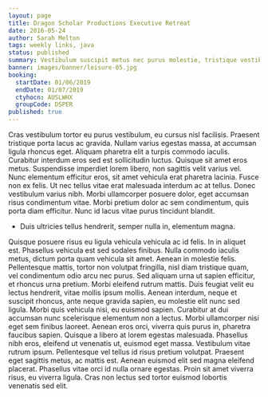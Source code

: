 ```yaml
---
layout: page
title: Dragon Scholar Productions Executive Retreat
date: 2016-05-24
author: Sarah Melton
tags: weekly links, java
status: published
summary: Vestibulum suscipit metus nec purus molestie, tristique vestibulum arcu.
banner: images/banner/leisure-05.jpg
booking:
  startDate: 01/06/2019
  endDate: 01/07/2019
  ctyhocn: AUSLWHX
  groupCode: DSPER
published: true
---
```

Cras vestibulum tortor eu purus vestibulum, eu cursus nisl facilisis. Praesent tristique porta lacus ac gravida. Nullam varius egestas massa, at accumsan ligula rhoncus eget. Aliquam pharetra elit a turpis commodo iaculis. Curabitur interdum eros sed est sollicitudin luctus. Quisque sit amet eros metus. Suspendisse imperdiet lorem libero, non sagittis velit varius vel. Nunc elementum efficitur eros, sit amet vehicula erat pharetra lacinia. Fusce non ex felis. Ut nec tellus vitae erat malesuada interdum ac at tellus. Donec vestibulum varius nibh. Morbi ullamcorper posuere dolor, eget accumsan risus condimentum vitae. Morbi pretium dolor ac sem condimentum, quis porta diam efficitur. Nunc id lacus vitae purus tincidunt blandit.

* Duis ultricies tellus hendrerit, semper nulla in, elementum magna.

Quisque posuere risus eu ligula vehicula vehicula ac id felis. In in aliquet est. Phasellus vehicula est sed sodales finibus. Nulla commodo iaculis metus, dictum porta quam vehicula sit amet. Aenean in molestie felis. Pellentesque mattis, tortor non volutpat fringilla, nisl diam tristique quam, vel condimentum odio arcu nec purus. Sed aliquam urna ut sapien efficitur, et rhoncus urna pretium. Morbi eleifend rutrum mattis. Duis feugiat velit eu lectus hendrerit, vitae mollis ipsum mollis. Aenean interdum, neque et suscipit rhoncus, ante neque gravida sapien, eu molestie elit nunc sed ligula. Morbi quis vehicula nisi, eu euismod sapien. Curabitur at dui accumsan nunc scelerisque elementum non a lectus. Morbi ullamcorper nisi eget sem finibus laoreet. Aenean eros orci, viverra quis purus in, pharetra faucibus sapien. Quisque a libero at lorem egestas malesuada.
Phasellus nibh eros, eleifend ut venenatis ut, euismod eget massa. Vestibulum vitae rutrum ipsum. Pellentesque vel tellus id risus pretium volutpat. Praesent eget sagittis metus, ac mattis est. Aenean euismod elit sed magna eleifend placerat. Phasellus vitae orci id nulla ornare egestas. Proin sit amet viverra risus, eu viverra ligula. Cras non lectus sed tortor euismod lobortis venenatis sed elit.
